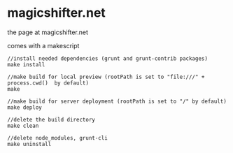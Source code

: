 magicshifter.net
================

the page at magicshifter.net

comes with a makescript
	
	//install needed dependencies (grunt and grunt-contrib packages)
	make install

	//make build for local preview (rootPath is set to "file:///" + process.cwd()  by default)
	make

	//make build for server deployment (rootPath is set to "/" by default)
	make deploy

	//delete the build directory
	make clean

	//delete node_modules, grunt-cli
	make uninstall
	
